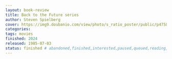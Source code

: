 ```yaml
---
layout: book-review
title: Back to the Future series
author: Steven Spielberg
cover: https://img9.doubanio.com/view/photo/s_ratio_poster/public/p475869074.webp
categories:
tags: movies
finished: 2024
released: 1985-07-03
status: finished # abandoned,finished,interested,paused,queued,reading,reread
---
```


